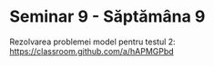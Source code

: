 # Seminar 9 - Săptămâna 9

Rezolvarea problemei model pentru testul 2: https://classroom.github.com/a/hAPMGPbd
